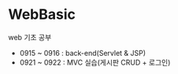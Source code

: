 # WebBasic
web 기초 공부
- 0915 ~ 0916 : back-end(Servlet & JSP)
- 0921 ~ 0922 : MVC 실습(게시판 CRUD + 로그인)
